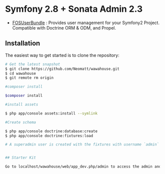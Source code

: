 Symfony 2.8 + Sonata Admin 2.3 
================

* [FOSUserBundle](https://github.com/FriendsOfSymfony/FOSUserBundle) : Provides user management for your Symfony2 Project. Compatible with Doctrine ORM & ODM, and Propel.

<!-- -->

## Installation

The easiest way to get started is to clone the repository:

```bash
# Get the latest snapshot
$ git clone https://github.com/Neomatt/wawahouse.git
$ cd wawahouse
$ git remote rm origin

#composer install

$composer install

#install assets

$ php app/console assets:install --symlink

#Create schema

$ php app/console doctrine:database:create
$ php app/console doctrine:fixtures:load

# A superadmin user is created with the fixtures with username `admin` and password `admin`


## Starter Kit

Go to localhost/wawahouse/web/app_dev.php/admin to access the admin and refer the sonata documentation to create new admin panel.
